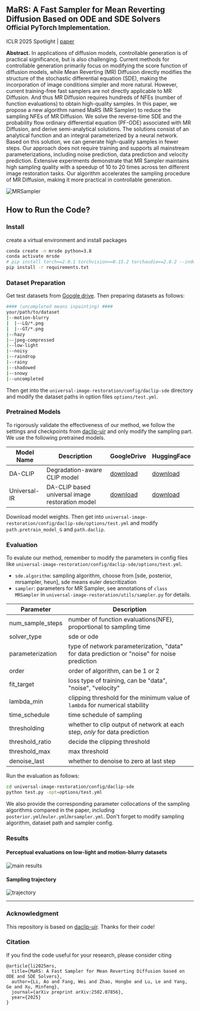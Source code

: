 ## MaRS: A Fast Sampler for Mean Reverting Diffusion Based on ODE and SDE Solvers <br><sub>Official PyTorch Implementation. </sub>

ICLR 2025 Spotlight | [paper](https://arxiv.org/abs/2502.07856)

**Abstract.**
In applications of diffusion models, controllable generation is of practical significance, but is also challenging. Current methods for controllable generation primarily focus on modifying the score function of diffusion models, while Mean Reverting (MR) Diffusion directly modifies the structure of the stochastic differential equation (SDE), making the incorporation of image conditions simpler and more natural. However, current training-free fast samplers are not directly applicable to MR Diffusion. And thus MR Diffusion requires hundreds of NFEs (number of function evaluations) to obtain high-quality samples. In this paper, we propose a new algorithm named MaRS (MR Sampler) to reduce the sampling NFEs of MR Diffusion. We solve the reverse-time SDE and the probability flow ordinary differential equation (PF-ODE) associated with MR Diffusion, and derive semi-analytical solutions. The solutions consist of an analytical function and an integral parameterized by a neural network. Based on this solution, we can generate high-quality samples in fewer steps. Our approach does not require training and supports all mainstream parameterizations, including noise prediction, data prediction and velocity prediction. Extensive experiments demonstrate that MR Sampler maintains high sampling quality with a speedup of 10 to 20 times across ten different image restoration tasks. Our algorithm accelerates the sampling procedure of MR Diffusion, making it more practical in controllable generation.

![MRSampler](figs/intro.png)

<!-- ### Updates -->


## How to Run the Code?


### Install

create a virtual environment and install packages

```bash
conda create -n mrsde python=3.8 
conda activate mrsde
# pip install torch==2.0.1 torchvision==0.15.2 torchaudio==2.0.2 --index-url https://download.pytorch.org/whl/cu118
pip install -r requirements.txt
```

### Dataset Preparation

Get test datasets from [Google drive](https://drive.google.com/file/d/1JKd1tA7rMoEbI9190daJqL7i6V1L8KUd/view?usp=sharing). Then preparing datasets as follows:

```bash
#### (uncompleted means inpainting) ####
your/path/to/dataset
|--motion-blurry
|  |--LQ/*.png
|  |--GT/*.png
|--hazy
|--jpeg-compressed
|--low-light
|--noisy
|--raindrop
|--rainy
|--shadowed
|--snowy
|--uncompleted
```

Then get into the `universal-image-restoration/config/daclip-sde` directory and modify the dataset paths in option files `options/test.yml`. 

### Pretrained Models

To rigorously validate the effectiveness of our method, we follow the settings and checkpoints from [daclip-uir](https://github.com/Algolzw/daclip-uir) and only modify the sampling part. We use the following pretrained models.

| Model Name   | Description                                     | GoogleDrive                                                                                   | HuggingFace                                                                                      |
|--------------|-------------------------------------------------|------------------------------------------------------------------------------------------------|--------------------------------------------------------------------------------------------------|
| DA-CLIP      | Degradation-aware CLIP model                    | [download](https://drive.google.com/file/d/1A6u4CaVrcpcZckGUNzEXqMF8x_JXsZdX/view?usp=sharing) | [download](https://huggingface.co/weblzw/daclip-uir-ViT-B-32-irsde/blob/main/daclip_ViT-B-32.pt) |
| Universal-IR | DA-CLIP based universal image restoration model | [download](https://drive.google.com/file/d/1eXsyrmAbWOvhIY4Wbt5v4IxaggA5aZMG/view?usp=sharing) | [download](https://huggingface.co/weblzw/daclip-uir-ViT-B-32-irsde/blob/main/universal-ir.pth)   |

Download model weights. Then get into `universal-image-restoration/config/daclip-sde/options/test.yml` and modify `path.pretrain_model_G` and `path.daclip`.

### Evaluation
To evalute our method, remember to modify the parameters in config files like `universal-image-restoration/config/daclip-sde/options/test.yml`.

- `sde.algorithm`: sampling algorithm, choose from [sde, posterior, mrsampler, heun], sde means euler descritization
- `sampler`: parameters for MR Sampler, see annotations of `class MRSampler` in `universal-image-restoration/utils/sampler.py` for details.

| Parameter | Description |
| --------- | ----------- |
| num_sample_steps | number of function evaluations(NFE), proportional to sampling time |
| solver_type | sde or ode |
| parameterization | type of network parameterization, "data" for data prediction or "noise" for noise prediction |
| order | order of algorithm, can be 1 or 2 |
| fit_target | loss type of training, can be "data", "noise", "velocity" |
| lambda_min | clipping threshold for the minimum value of `lambda` for numerical stability |
| time_schedule | time schedule of sampling |
| thresholding | whether to clip output of network at each step, *only* for data prediction |
| threshold_ratio | decide the clipping threshold |
| threshold_max | max threshold |
| denoise_last | whether to denoise to zero at last step |

Run the evaluation as follows:
```bash
cd universal-image-restoration/config/daclip-sde
python test.py -opt=options/test.yml
```
We also provide the corresponding parameter collocations of the sampling algorithms compared in the paper, including `posterior.yml`/`euler.yml`/`mrsampler.yml`. Don't forget to modify sampling algorithm, dataset path and sampler config.

### Results

#### Perceptual evaluations on low-light and motion-blurry datasets
![main results](figs/score.png)

#### Sampling trajectory
![trajectory](figs/traj.png)

---

### Acknowledgment
This repository is based on [daclip-uir](https://github.com/Algolzw/daclip-uir). Thanks for their code!


### Citation
If you find the code useful for your research, please consider citing

```
@article{li2025mrs,
  title={MaRS: A Fast Sampler for Mean Reverting Diffusion based on ODE and SDE Solvers},
  author={Li, Ao and Fang, Wei and Zhao, Hongbo and Lu, Le and Yang, Ge and Xu, Minfeng},
  journal={arXiv preprint arXiv:2502.07856},
  year={2025}
}
```

